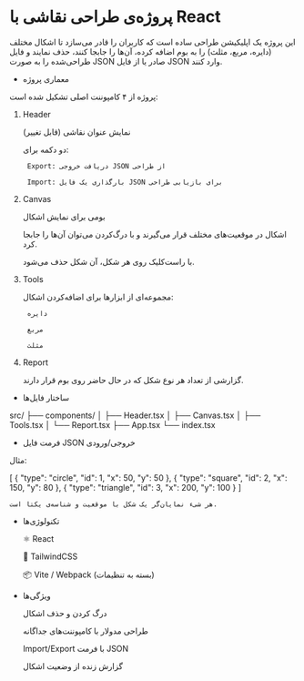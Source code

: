 # پروژه‌ی طراحی نقاشی با React

این پروژه یک اپلیکیشن طراحی ساده است که کاربران را قادر می‌سازد تا اشکال مختلف (دایره، مربع، مثلث) را به بوم اضافه کرده، آن‌ها را جابجا کنند، حذف نمایند و فایل طراحی‌شده را به صورت JSON صادر یا از فایل JSON وارد کنند.
- معماری پروژه

پروژه از ۴ کامپوننت اصلی تشکیل شده است:
1. Header

    نمایش عنوان نقاشی (قابل تغییر)

    دو دکمه برای:

        Export: دریافت خروجی JSON از طراحی

        Import: بارگذاری یک فایل JSON برای بازیابی طراحی

2. Canvas

    بومی برای نمایش اشکال

    اشکال در موقعیت‌های مختلف قرار می‌گیرند و با درگ‌کردن می‌توان آن‌ها را جابجا کرد.

    با راست‌کلیک روی هر شکل، آن شکل حذف می‌شود.

3. Tools

    مجموعه‌ای از ابزارها برای اضافه‌کردن اشکال:

        دایره

        مربع

        مثلث

4. Report

    گزارشی از تعداد هر نوع شکل که در حال حاضر روی بوم قرار دارند.

- ساختار فایل‌ها

src/
├── components/
│   ├── Header.tsx
│   ├── Canvas.tsx
│   ├── Tools.tsx
│   └── Report.tsx
├── App.tsx
└── index.tsx

- فرمت فایل JSON خروجی/ورودی

مثال:

[
  { "type": "circle", "id": 1, "x": 50, "y": 50 },
  { "type": "square", "id": 2, "x": 150, "y": 80 },
  { "type": "triangle", "id": 3, "x": 200, "y": 100 }
]

    هر شیء نمایان‌گر یک شکل با موقعیت و شناسه‌ی یکتا است.

- تکنولوژی‌ها

    ⚛️ React

    🎨 TailwindCSS

    📦 Vite / Webpack (بسته به تنظیمات)

- ویژگی‌ها

    درگ کردن و حذف اشکال

    طراحی مدولار با کامپوننت‌های جداگانه

    Import/Export با فرمت JSON

    گزارش زنده از وضعیت اشکال
